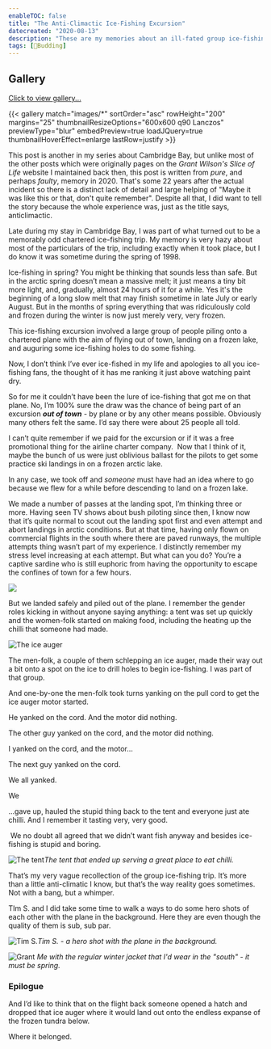 ```yaml
---
enableTOC: false
title: "The Anti-Climactic Ice-Fishing Excursion"
datecreated: "2020-08-13"
description: "These are my memories about an ill-fated group ice-fishing trip by plane from Cambridge Bay to somewhere on the artic tundra. Everyone came out completely safe and unharmed, but let's just say that no fishing of any kind happened."
tags: [🌿Budding]
---
```

## Gallery
<a href="#Gallery" onclick="window.location.reload(true);">Click to view gallery...</a>

{{< gallery match="images/*" sortOrder="asc" rowHeight="200" margins="25" thumbnailResizeOptions="600x600 q90 Lanczos"  previewType="blur" embedPreview=true loadJQuery=true thumbnailHoverEffect=enlarge lastRow=justify >}}

This post is another in my series about Cambridge Bay, but unlike most of the other posts which were originally pages on the _Grant Wilson's Slice of Life_ website I maintained back then, this post is written from *pure*, and perhaps *faulty*, memory in 2020. That's some 22 years after the actual incident so there is a distinct lack of detail and large helping of "Maybe it was like this or that, don't quite remember". Despite all that, I did want to tell the story because the whole experience was, just as the title says, anticlimactic.

Late during my stay in Cambridge Bay, I was part of what turned out to be a memorably odd chartered ice-fishing trip. My memory is very hazy about most of the particulars of the trip, including exactly when it took place, but I do know it was sometime during the spring of 1998. 

Ice-fishing in spring? You might be thinking that sounds less than safe. But in the arctic spring doesn’t mean a massive melt; it just means a tiny bit more light, and, gradually, almost 24 hours of it for a while. Yes it's the beginning of a long slow melt that may finish sometime in late July or early August. But in the months of spring everything that was ridiculously cold and frozen during the winter is now just merely very, very frozen.

This ice-fishing excursion involved a large group of people piling onto a chartered plane with the aim of flying out of town, landing on a frozen lake, and auguring some ice-fishing holes to do some fishing.

Now, I don’t think I’ve ever ice-fished in my life and apologies to all you ice-fishing fans, the thought of it has me ranking it just above watching paint dry.

So for me it couldn’t have been the lure of ice-fishing that got me on that plane. No, I’m 100% sure the draw was the chance of being part of an excursion **_out of town_** - by plane or by any other means possible. Obviously many others felt the same. I’d say there were about 25 people all told.

I can’t quite remember if we paid for the excursion or if it was a free promotional thing for the airline charter company.  Now that I think of it, maybe the bunch of us were just oblivious ballast for the pilots to get some practice ski landings in on a frozen arctic lake.

In any case, we took off and _someone_ must have had an idea where to go because we flew for a while before descending to land on a frozen lake. 

We made a number of passes at the landing spot, I’m thinking three or more. Having seen TV shows about bush piloting since then, I know now that it’s quite normal to scout out the landing spot first and even attempt and abort landings in arctic conditions. But at that time, having only flown on commercial flights in the south where there are paved runways, the multiple attempts thing wasn’t part of my experience. I distinctly remember my stress level increasing at each attempt. But what can you do? You’re a captive sardine who is still euphoric from having the opportunity to escape the confines of town for a few hours.

![](notes/the-odd-ice-fishing-excursion/images/featured-oddicefishing-plane-on-lake-2-cropped.jpeg)

But we landed safely and piled out of the plane. I remember the gender roles kicking in without anyone saying anything: a tent was set up quickly and the women-folk started on making food, including the heating up the chilli that someone had made.

![The ice auger](notes/the-odd-ice-fishing-excursion/images/oddicefishing-auger.jpg "The ice auger")

The men-folk, a couple of them schlepping an ice auger, made their way out a bit onto a spot on the ice to drill holes to begin ice-fishing. I was part of that group.

And one-by-one the men-folk took turns yanking on the pull cord to get the ice auger motor started.

He yanked on the cord. And the motor did nothing.

The other guy yanked on the cord, and the motor did nothing.

I yanked on the cord, and the motor...

The next guy yanked on the cord.

We all yanked.

We

…gave up, hauled the stupid thing back to the tent and everyone just ate chilli. And I remember it tasting very, very good.

 We no doubt all agreed that we didn’t want fish anyway and besides ice-fishing is stupid and boring.

![The tent](notes/the-odd-ice-fishing-excursion/images/oddicefishing-tent-1-1024x687.jpg "The tent")*The tent that ended up serving a great place to eat chilli.*

That’s my very vague recollection of the group ice-fishing trip. It’s more than a little anti-climatic I know, but that’s the way reality goes sometimes. Not with a bang, but a whimper.

TIm S. and I did take some time to walk a ways to do some hero shots of each other with the plane in the background. Here they are even though the quality of them is sub, sub par.

![Tim S.](notes/the-odd-ice-fishing-excursion/images/oddicefishing-tim.jpg "Tim S. Hero Shot")*Tim S. - a hero shot with the plane in the background.*

![Grant](notes/the-odd-ice-fishing-excursion/images/oddicefishing-Grant.jpg "Grant Hero Shot")
*Me with the regular winter jacket that I'd wear in the "south" - it must be spring.*

### Epilogue

And I’d like to think that on the flight back someone opened a hatch and dropped that ice auger where it would land out onto the endless expanse of the frozen tundra below. 

Where it belonged.
